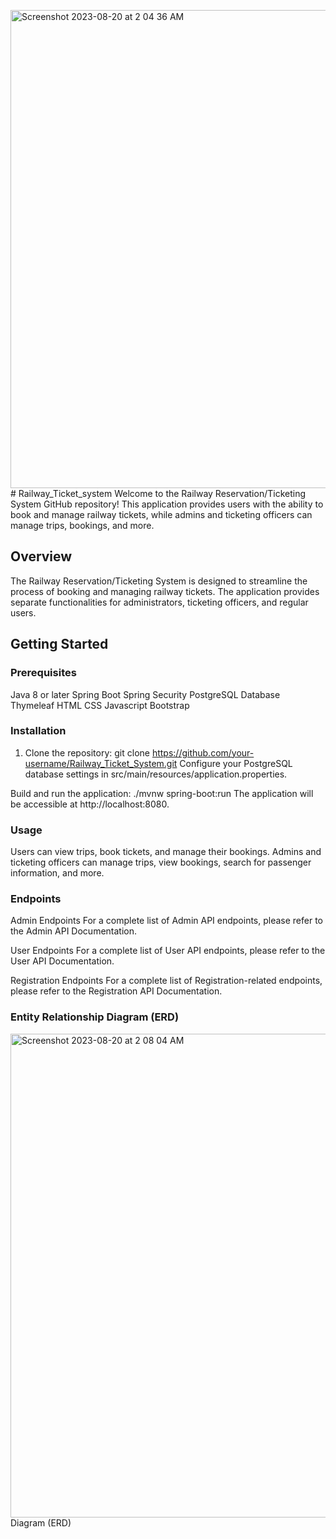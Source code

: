 <img width="765" alt="Screenshot 2023-08-20 at 2 04 36 AM" src="https://github.com/Eagle-Patriot/Railway_Ticket_system/assets/114234688/95076fc5-003c-4721-974f-b8d5a3ef645f"># Railway_Ticket_system
Welcome to the Railway Reservation/Ticketing System GitHub repository! This application provides users with the ability to book and manage railway tickets, while admins and ticketing officers can manage trips, bookings, and more.
## Overview

The Railway Reservation/Ticketing System is designed to streamline the process of booking and managing railway tickets. The application provides separate functionalities for administrators, ticketing officers, and regular users.

## Getting Started

### Prerequisites
Java 8 or later
Spring Boot
Spring Security
PostgreSQL Database
Thymeleaf
HTML
CSS
Javascript
Bootstrap

### Installation

1. Clone the repository:
git clone https://github.com/your-username/Railway_Ticket_System.git
Configure your PostgreSQL database settings in src/main/resources/application.properties.

Build and run the application:
./mvnw spring-boot:run
The application will be accessible at http://localhost:8080.


### Usage
Users can view trips, book tickets, and manage their bookings.
Admins and ticketing officers can manage trips, view bookings, search for passenger information, and more.

### Endpoints
Admin Endpoints
For a complete list of Admin API endpoints, please refer to the Admin API Documentation.

User Endpoints
For a complete list of User API endpoints, please refer to the User API Documentation.

Registration Endpoints
For a complete list of Registration-related endpoints, please refer to the Registration API Documentation.

### Entity Relationship  Diagram (ERD)
<img width="774" alt="Screenshot 2023-08-20 at 2 08 04 AM" src="https://github.com/Eagle-Patriot/Railway_Ticket_system/assets/114234688/9bfd54ac-3536-4057-95ef-6eb5c07436e9">
 Diagram (ERD)
